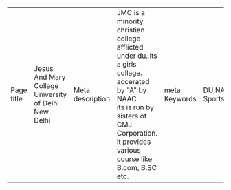 <html>
<body>
<table>
<tr>
<td>Page title</td> 
<td>Jesus And Mary Collage University of Delhi New Delhi</td>
<td>Meta description</td> 
<td>JMC is a minority christian college afflicted under du. its a girls collage. accerated by "A" by NAAC. <br>
its is run by sisters of CMJ Corporation. it provides various course like B.com, B.SC etc.</td>
<td>meta Keywords</td> 
<td>DU,NACC,Course, Sports</td>
<td>Robots.txt</td>
<td>page not found</td>
<td>Underscore</td>
<td>notice-tengym-equipment.pdf</td>
<td>Inline</td>
<td>214 Inlines</td>
</tr>
</table>
</body>
</html>
